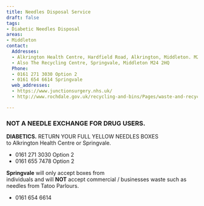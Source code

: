 ```yaml
---
title: Needles Disposal Service
draft: false
tags:
- Diabetic Needles Disposal
areas:
- Middleton
contact:
  Addresses:
  - Alkrington Health Centre, Hardfield Road, Alkrington, Middleton. M24 1PQ
  - Also The Recycling Centre, Springvale, Middleton M24 2HQ
  Phone:
  - 0161 271 3030 Option 2
  - 0161 654 6614 Springvale
  web_addresses:
  - https://www.junctionsurgery.nhs.uk/
  - http://www.rochdale.gov.uk/recycling-and-bins/Pages/waste-and-recycling-sites.aspx

---
```


### NOT A NEEDLE EXCHANGE FOR DRUG USERS.  

**DIABETICS.** RETURN YOUR FULL YELLOW NEEDLES BOXES  
to Alkrington Health Centre or Springvale.  
- 0161 271 3030 Option 2  
- 0161 655 7478 Option 2

**Springvale** will only accept boxes from  
individuals  and will  **NOT** accept commercial /
businesses waste such as needles from Tatoo Parlours.  
- 0161 654 6614
 
